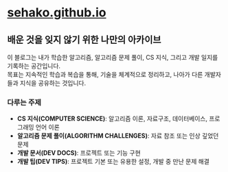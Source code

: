# [sehako.github.io](https://sehako.github.io/)

## 배운 것을 잊지 않기 위한 나만의 아카이브

이 블로그는 내가 학습한 알고리즘, 알고리즘 문제 풀이, CS 지식, 그리고 개발 일지를 기록하는 공간입니다.  
목표는 지속적인 학습과 복습을 통해, 기술을 체계적으로 정리하고, 나아가 다른 개발자들과 지식을 공유하는 것입니다.

### 다루는 주제
- **CS 지식(COMPUTER SCIENCE)**: 알고리즘 이론, 자료구조, 데이터베이스, 프로그래밍 언어 이론
- **알고리즘 문제 풀이(ALGORITHM CHALLENGES)**: 자료 참조 또는 인상 깊었던 문제
- **개발 문서(DEV DOCS)**: 프로젝트 또는 기능 구현
- **개발 팁(DEV TIPS)**: 프로젝트 기본 또는 유용한 설정, 개발 중 만난 문제 해결
